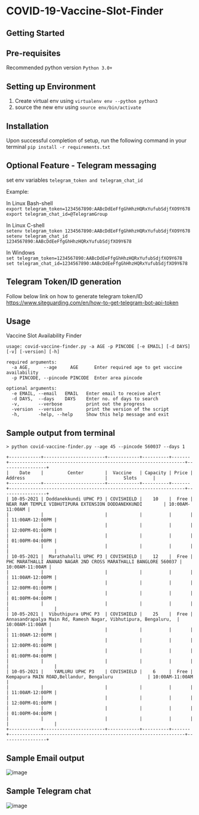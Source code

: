 # COVID-19-Vaccine-Slot-Finder

## Getting Started

## Pre-requisites

Recommended python version `Python 3.0+`

## Setting up Environment

1. Create virtual env using `virtualenv env --python python3`
2. source the new env using `source env/bin/activate`


## Installation

Upon successful completion of setup, run the following command in your terminal  `pip install -r requirements.txt`


## Optional Feature - Telegram messaging
set env variables `telegram_token and telegram_chat_id`

Example:<br/>

In Linux Bash-shell <br/>
`export telegram_token=1234567890:AABcDdEeFfgGhHhzHQRxYufubSdjfXO9Y678`
<br/>
 `export telegram_chat_id=@TelegramGroup`
 
In Linux C-shell <br/>
`setenv telegram_token 1234567890:AABcDdEeFfgGhHhzHQRxYufubSdjfXO9Y678`
<br/>
`setenv telegram_chat_id 1234567890:AABcDdEeFfgGhHhzHQRxYufubSdjfXO9Y678`

In Windows <br/>
`set telegram_token=1234567890:AABcDdEeFfgGhHhzHQRxYufubSdjfXO9Y678`
<br/>
`set telegram_chat_id=1234567890:AABcDdEeFfgGhHhzHQRxYufubSdjfXO9Y678`


## Telegram Token/ID generation <br/>
Follow below link on how to generate telegram token/ID <br/>
https://www.siteguarding.com/en/how-to-get-telegram-bot-api-token

## Usage
Vaccine Slot Availability Finder

`usage: covid-vaccine-finder.py -a AGE -p PINCODE [-e EMAIL] [-d DAYS] [-v] [-version] [-h]`
```
required arguments:
  -a AGE,     --age     AGE      Enter required age to get vaccine availability
  -p PINCODE, --pincode PINCODE  Enter area pincode

optional arguments:
  -e EMAIL, --email   EMAIL   Enter email to receive alert
  -d DAYS,  --days    DAYS    Enter no. of days to search
  -v,       --verbose         print out the progress
  -version  --version         print the version of the script
  -h,       -help, --help     Show this help message and exit
```

## Sample output from terminal

```
> python covid-vaccine-finder.py --age 45 --pincode 560037 --days 1

+------------+-----------------------+------------+----------+-------+------------------------------------------------------------------+-----------------+
|    Date    |         Center        |  Vaccine   | Capacity | Price |                             Address                              |      Slots      |
+------------+-----------------------+------------+----------+-------+------------------------------------------------------------------+-----------------+
| 10-05-2021 | Doddanekkundi UPHC P3 | COVISHIELD |    10    |  Free |       NEAR RAM TEMPLE VIBHUTIPURA EXTENSION DODDANEKKUNDI        | 10:00AM-11:00AM |
|            |                       |            |          |       |                                                                  | 11:00AM-12:00PM |
|            |                       |            |          |       |                                                                  | 12:00PM-01:00PM |
|            |                       |            |          |       |                                                                  | 01:00PM-04:00PM |
|            |                       |            |          |       |                                                                  |                 |
| 10-05-2021 |  Marathahalli UPHC P3 | COVISHIELD |    12    |  Free | PHC MARATHALLI ANANAD NAGAR 2ND CROSS MARATHALLI BANGLORE 560037 | 10:00AM-11:00AM |
|            |                       |            |          |       |                                                                  | 11:00AM-12:00PM |
|            |                       |            |          |       |                                                                  | 12:00PM-01:00PM |
|            |                       |            |          |       |                                                                  | 01:00PM-04:00PM |
|            |                       |            |          |       |                                                                  |                 |
| 10-05-2021 |  Vibuthipura UPHC P3  | COVISHIELD |    25    |  Free |  Annasandrapalya Main Rd, Ramesh Nagar, Vibhutipura, Bengaluru,  | 10:00AM-11:00AM |
|            |                       |            |          |       |                                                                  | 11:00AM-12:00PM |
|            |                       |            |          |       |                                                                  | 12:00PM-01:00PM |
|            |                       |            |          |       |                                                                  | 01:00PM-04:00PM |
|            |                       |            |          |       |                                                                  |                 |
| 10-05-2021 |    YAMLURU UPHC P3    | COVISHIELD |    6     |  Free |             Kempapura MAIN ROAD,Bellandur, Bengaluru             | 10:00AM-11:00AM |
|            |                       |            |          |       |                                                                  | 11:00AM-12:00PM |
|            |                       |            |          |       |                                                                  | 12:00PM-01:00PM |
|            |                       |            |          |       |                                                                  | 01:00PM-04:00PM |
|            |                       |            |          |       |                                                                  |                 |
+------------+-----------------------+------------+----------+-------+------------------------------------------------------------------+-----------------+
```


## Sample Email output

![image](https://user-images.githubusercontent.com/25954119/118352449-1ef85f80-b57f-11eb-9926-4fcd5ac34004.png)


## Sample Telegram chat

![image](https://user-images.githubusercontent.com/25954119/118352467-3e8f8800-b57f-11eb-9e47-fbc21b1c1858.png)

 
